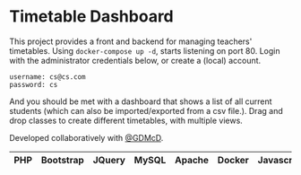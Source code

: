 # Timetable Dashboard
This project provides a front and backend for managing teachers' timetables. Using `docker-compose up -d`, starts listening on port 80. Login with the administrator credentials below, or create a (local) account.

    username: cs@cs.com
    password: cs

And you should be met with a dashboard that shows a list of all current students (which can also be imported/exported from a csv file.). Drag and drop classes to create different timetables, with multiple views.

Developed collaboratively with [@GDMcD](https://github.com/GDMcD).


| PHP | Bootstrap | JQuery | MySQL | Apache | Docker | Javascript | HTML |
|:-:|:-:|:-:|:-:|:-:|:-:|:-:|:-:|
